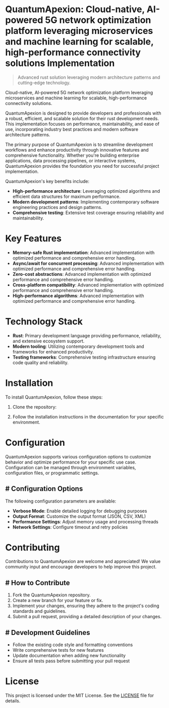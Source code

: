 <!-- fallback_QuantumApexion_20250802082505_49009 -->

# QuantumApexion: Cloud-native, AI-powered 5G network optimization platform leveraging microservices and machine learning for scalable, high-performance connectivity solutions Implementation
> Advanced rust solution leveraging modern architecture patterns and cutting-edge technology.

Cloud-native, AI-powered 5G network optimization platform leveraging microservices and machine learning for scalable, high-performance connectivity solutions.

QuantumApexion is designed to provide developers and professionals with a robust, efficient, and scalable solution for their rust development needs. This implementation focuses on performance, maintainability, and ease of use, incorporating industry best practices and modern software architecture patterns.

The primary purpose of QuantumApexion is to streamline development workflows and enhance productivity through innovative features and comprehensive functionality. Whether you're building enterprise applications, data processing pipelines, or interactive systems, QuantumApexion provides the foundation you need for successful project implementation.

QuantumApexion's key benefits include:

* **High-performance architecture**: Leveraging optimized algorithms and efficient data structures for maximum performance.
* **Modern development patterns**: Implementing contemporary software engineering practices and design patterns.
* **Comprehensive testing**: Extensive test coverage ensuring reliability and maintainability.

# Key Features

* **Memory-safe Rust implementation**: Advanced implementation with optimized performance and comprehensive error handling.
* **Async/await for concurrent processing**: Advanced implementation with optimized performance and comprehensive error handling.
* **Zero-cost abstractions**: Advanced implementation with optimized performance and comprehensive error handling.
* **Cross-platform compatibility**: Advanced implementation with optimized performance and comprehensive error handling.
* **High-performance algorithms**: Advanced implementation with optimized performance and comprehensive error handling.

# Technology Stack

* **Rust**: Primary development language providing performance, reliability, and extensive ecosystem support.
* **Modern tooling**: Utilizing contemporary development tools and frameworks for enhanced productivity.
* **Testing frameworks**: Comprehensive testing infrastructure ensuring code quality and reliability.

# Installation

To install QuantumApexion, follow these steps:

1. Clone the repository:


2. Follow the installation instructions in the documentation for your specific environment.

# Configuration

QuantumApexion supports various configuration options to customize behavior and optimize performance for your specific use case. Configuration can be managed through environment variables, configuration files, or programmatic settings.

## # Configuration Options

The following configuration parameters are available:

* **Verbose Mode**: Enable detailed logging for debugging purposes
* **Output Format**: Customize the output format (JSON, CSV, XML)
* **Performance Settings**: Adjust memory usage and processing threads
* **Network Settings**: Configure timeout and retry policies

# Contributing

Contributions to QuantumApexion are welcome and appreciated! We value community input and encourage developers to help improve this project.

## # How to Contribute

1. Fork the QuantumApexion repository.
2. Create a new branch for your feature or fix.
3. Implement your changes, ensuring they adhere to the project's coding standards and guidelines.
4. Submit a pull request, providing a detailed description of your changes.

## # Development Guidelines

* Follow the existing code style and formatting conventions
* Write comprehensive tests for new features
* Update documentation when adding new functionality
* Ensure all tests pass before submitting your pull request

# License

This project is licensed under the MIT License. See the [LICENSE](https://github.com/Muramatsuu/QuantumApexion/blob/main/LICENSE) file for details.
